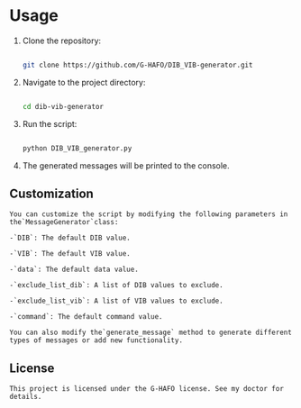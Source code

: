 
# Usage

1. Clone the repository:

   ```bash

   git clone https://github.com/G-HAFO/DIB_VIB-generator.git

   ```
2. Navigate to the project directory:

   ```bash

   cd dib-vib-generator

   ```
3. Run the script:

   ```bash

   python DIB_VIB_generator.py

   ```
4. The generated messages will be printed to the console.

## Customization

    You can customize the script by modifying the following parameters in the`MessageGenerator`class:

    -`DIB`: The default DIB value.

    -`VIB`: The default VIB value.

    -`data`: The default data value.

    -`exclude_list_dib`: A list of DIB values to exclude.

    -`exclude_list_vib`: A list of VIB values to exclude.

    -`command`: The default command value.

    You can also modify the`generate_message` method to generate different types of messages or add new functionality.

## License

    This project is licensed under the G-HAFO license. See my doctor for details.
